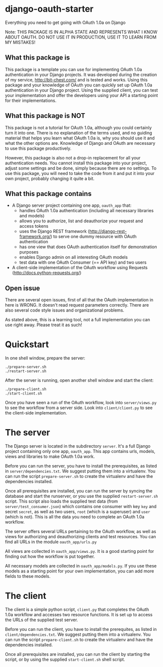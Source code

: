 django-oauth-starter
====================
Everything you need to get going with OAuth 1.0a on Django

Note: THIS PACKAGE IS IN ALPHA STATE AND REPRESENTS WHAT I KNOW ABOUT OAUTH. DO NOT USE IT IN PRODUCTION, USE IT TO LEARN FROM MY MISTAKES!

What this package is
--------------------
This package is a template you can use for implementing OAuth 1.0a authentication in your Django projects. It was developed during the creation of my service, http://bit-chest.com/ and is tested and works. Using this package and your knowledge of OAuth you can quickly set up OAuth 1.0a authentication in your Django project. Using the supplied client, you can test your implementation and offer the developers using your API a starting point for their implementations.


What this package is NOT
------------------------
This package is not a tutorial for OAuth 1.0a, although you could certainly turn it into one. There is no explanation of the terms used, and no guiding material that helps you learn what OAuth 1.0a is, why you should use it and what the other options are. Knowledge of Django and OAuth are necessary to use this package productively.

However, this package is also not a drop-in replacement for all your authentication needs. You cannot install this package into your project, adjust some settings and be done, simply because there are no settings. To use this package, you will need to take the code from it and put it into your own project, probably changing it quite a bit.

What this package contains
--------------------------
* A Django server project containing one app, `oauth_app` that:
  * handles OAuth 1.0a authentication (including all necessary libraries and models)
  * allows you to authorize, list and deauthorize your request and access tokens
  * uses the Django REST framework (http://django-rest-framework.org/) to serve one dummy resource with OAuth authentication
  * has one view that does OAuth authentication itself for demonstration purposes
  * enables Django admin on all interesting OAuth models
  * test data with one OAuth Consumer (== API key) and two users
* A client-side implementation of the OAuth workflow using Requests (http://docs.python-requests.org/)

Open issue
----------

There are several open issues, first of all that the OAuth implementation in here is WRONG. It doesn't read request
parameters correctly. There are also several code style issues and organizational problems.

As stated above, this is a learning tool, not a full implementation you can use right away. Please treat it as such!

  
Quickstart
==========

In one shell window, prepare the server:

    ./prepare-server.sh
    ./restart-server.sh

After the server is running, open another shell window and start the client:

    ./prepare-client.sh
    ./start-client.sh

Once you have seen a run of the OAuth workflow, look into `server/views.py` to see the workflow from a server side. Look into `client/client.py` to see the client-side implementation.


The server
==========
The Django server is located in the subdirectory `server`. It's a full Django project containing only one app, `oauth_app`. This app contains urls, models, views and libraries to make OAuth 1.0a work.

Before you can run the server, you have to install the prerequisites, as listed in `server/dependencies.txt`. We suggest putting them into a virtualenv. You can run the script `prepare-server.sh` to create the virtualenv and have the dependencies installed.

Once all prerequisites are installed, you can run the server by syncing the database and start the runserver, or you use the supplied `restart-server.sh` script. This script also loads the supplied test data (from `server/test_consumer.json`) which contains one consumer with key `key` and secret `secret`, as well as two users, `root` (which is a superuser) and `user` (which is not). This is all the data you need to complete an OAuth 1.0a workflow.

The server offers several URLs pertaining to the OAuth workflow, as well as views for authorizing and deauthorizing clients and test resources. You can find all URLs in the module `oauth_app/urls.py`

All views are collected in `oauth_app/views.py`. It is a good starting point for finding out how the workflow is put together.

All necessary models are collected in `oauth_app/models.py`. If you use these models as a starting point for your own implementation, you can add more fields to these models.


The client
==========

The client is a simple python script, `client.py` that completes the OAuth 1.0a workflow and accesses two resource functions. It is set up to access the URLs of the supplied test server.

Before you can run the client, you have to install the prerequites, as listed in `client/dependencies.txt`. We suggest putting them into a virtualenv. You can run the script `prepare-client.sh` to create the virtualenv and have the dependencies installed.

Once all prerequisites are installed, you can run the client by starting the script, or by using the supplied `start-client.sh` shell script. 